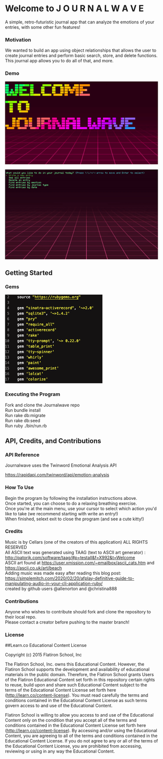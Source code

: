 # Welcome to J O U R N A L W A V E

A simple, retro-futuristic journal app that can analyze the emotions of your entries, with some other fun features!

### Motivation

We wanted to build an app using object relationships that allows the user to create journal entries and perform basic search, store, and delete functions. This journal app allows you to do all of that, and more.

### Demo

![Alt text](jwave_screenshot.png?raw=true "Title Screen")

![Demo Gif](https://github.com/allene-norton/Journalwave/blob/main/journalwavedemogif.gif?raw=true)

## Getting Started

### Gems

![Alt text](gems_screenshot.png?raw=true "Gems")

### Executing the Program

Fork and clone the Journalwave repo  
Run bundle install  
Run rake db:migrate  
Run rake db:seed  
Run ruby ./bin/run.rb  

## API, Credits, and Contributions
### API Reference

Journalwave uses the Twinword Emotional Analysis API

https://rapidapi.com/twinword/api/emotion-analysis

### How To Use

Begin the program by following the installation instructions above.   
Once started, you can choose to do a relaxing breathing exercise.  
Once you're at the main menu, use your cursor to select which action you'd like to take (we recommend starting with write an entry!)  
When finished, selext exit to close the program (and see a cute kitty!)  

### Credits
Music is by Cellars (one of the creators of this application) ALL RIGHTS RESERVED  
All ASCII text was generated using TAAG (text to ASCII art generator) : http://patorjk.com/software/taag/#p=testall&f=X992&t=Welcome  
ASCII art found at https://user.xmission.com/~emailbox/ascii_cats.htm and https://ascii.co.uk/art/beach  
Adding music was made easy after reading this blog post: https://simplemitch.com/2020/02/20/afplay-definitive-guide-to-manipulating-audio-in-your-cli-application-ruby/   
created by github users @allenorton and @christina888  

### Contributions
Anyone who wishes to contribute should fork and clone the repository to their local repo.  
Please contact a creator before pushing to the master branch!  

### License

##Learn.co Educational Content License

Copyright (c) 2015 Flatiron School, Inc

The Flatiron School, Inc. owns this Educational Content. However, the Flatiron School supports the development and availability of educational materials in the public domain. Therefore, the Flatiron School grants Users of the Flatiron Educational Content set forth in this repository certain rights to reuse, build upon and share such Educational Content subject to the terms of the Educational Content License set forth here (http://learn.co/content-license). You must read carefully the terms and conditions contained in the Educational Content License as such terms govern access to and use of the Educational Content.

Flatiron School is willing to allow you access to and use of the Educational Content only on the condition that you accept all of the terms and conditions contained in the Educational Content License set forth here (http://learn.co/content-license). By accessing and/or using the Educational Content, you are agreeing to all of the terms and conditions contained in the Educational Content License. If you do not agree to any or all of the terms of the Educational Content License, you are prohibited from accessing, reviewing or using in any way the Educational Content.
